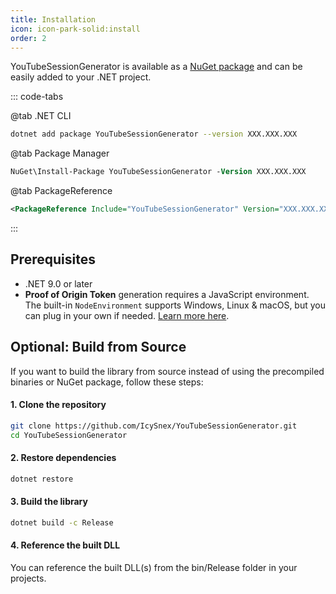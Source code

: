 ```yaml
---
title: Installation
icon: icon-park-solid:install
order: 2
---
```


YouTubeSessionGenerator is available as a [NuGet package](https://www.nuget.org/packages/YouTubeSessionGenerator) and can be easily added to your .NET project.

::: code-tabs

@tab .NET CLI

```bash
dotnet add package YouTubeSessionGenerator --version XXX.XXX.XXX
```

@tab Package Manager

```ps
NuGet\Install-Package YouTubeSessionGenerator -Version XXX.XXX.XXX
```

@tab PackageReference

```xml
<PackageReference Include="YouTubeSessionGenerator" Version="XXX.XXX.XXX" />
```

:::


## Prerequisites

- .NET 9.0 or later
- **Proof of Origin Token** generation requires a JavaScript environment. The built-in `NodeEnvironment` supports Windows, Linux & macOS, but you can plug in your own if needed. [Learn more here](configuration.html).


## Optional: Build from Source
If you want to build the library from source instead of using the precompiled binaries or NuGet package, follow these steps:

#### 1. Clone the repository
```bash
git clone https://github.com/IcySnex/YouTubeSessionGenerator.git
cd YouTubeSessionGenerator
```

#### 2. Restore dependencies
```bash
dotnet restore
```

#### 3. Build the library
```bash
dotnet build -c Release
```

#### 4. Reference the built DLL
You can reference the built DLL(s) from the bin/Release folder in your projects.